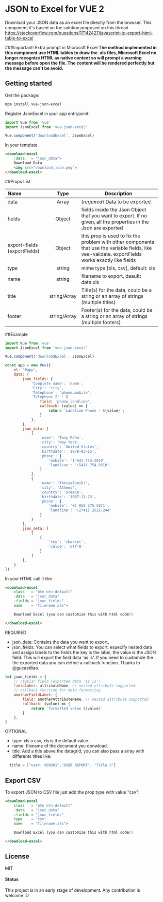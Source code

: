 # JSON to Excel for VUE 2

Download your JSON data as an excel file directly from the browser. This component it's based on the solution proposed on this thread https://stackoverflow.com/questions/17142427/javascript-to-export-html-table-to-excel

###Important! Extra prompt in Microsoft Excel
**The method implemented in this component use HTML tables to draw the .xls files, Microsoft Excel no longer recognize HTML as native content so will prompt a warning message before open the file. The content will be rendered perfectly but the message can't be avoid.**


## Getting started

Get the package:
```bash
npm install vue-json-excel
```

Register JsonExcel in your app entrypoint:
```js
import Vue from 'vue'
import JsonExcel from 'vue-json-excel'

Vue.component('downloadExcel', JsonExcel)
```

In your template
```html
<download-excel
    :data   = "json_data">
    Download Data
    <img src="download_icon.png">
</download-excel>
```

##Props List

| Name             | Type  | Description |
| :---             | :---: | ---         |
| data  | Array  | (_required_) Data to be exported | 
| fields  | Object  | fields inside the Json Object that you want to export. If no given, all the properties in the Json  are exported | 
| export-fields (exportFields)    | Object | this prop is used to fix the problem with other components that use the variable fields, like vee-validate. exportFields works exactly like fields  |
| type    | string | mime type [xls, csv], default: xls |
| name    | string | filename to export, deault: data.xls |
| title    | string/Array | Title(s) for the data, could be a string or an array of strings (multiple titles) |
| footer    | string/Array | Footer(s) for the data, could be a string or an array of strings (multiple footers) |


##Example
```js
import Vue from 'vue'
import JsonExcel from 'vue-json-excel'

Vue.component('downloadExcel', JsonExcel)

const app = new Vue({
    el: '#app',
    data: {
        json_fields: {
            'Complete name': 'name',
            'City': 'city',
            'Telephone': 'phone.mobile',
            'Telephone 2' : {
                field: 'phone.landline',
                callback: (value) => {
                    return `Landline Phone - ${value}`;
                }
            },
        },
        json_data: [
            {
                'name': 'Tony Peña',
                'city': 'New York',
                'country': 'United States',
                'birthdate': '1978-03-15',
                'phone': {
                    'mobile': '1-541-754-3010',
                    'landline': '(541) 754-3010'
                }
            },
            {
                'name': 'Thessaloniki',
                'city': 'Athens',
                'country': 'Greece',
                'birthdate': '1987-11-23',
                'phone': {
                    'mobile': '+1 855 275 5071',
                    'landline': '(2741) 2621-244'
                }
            }
        ],
        json_meta: [
            [
                {
                    'key': 'charset',
                    'value': 'utf-8'
                }
            ]
        ],
    }
})
```

In your HTML call it like

```html
<download-excel
	class   = "btn btn-default"
	:data   = "json_data"
	:fields = "json_fields"
	name    = "filename.xls">

	Download Excel (you can customize this with html code!)

</download-excel>
```
REQUIRED
- json_data: Contains the data you want to export,
- json_fields: You can select what fields to export, especify nested data and assign labels to the fields
the key is the label, the value is the JSON field. This will export the field data 'as is'.
    If you need to customize the the exported data you can define a callback function. Thanks to @gucastiliao.
```js
let json_fields = {
    // regular field (exported data 'as is')
    fieldLabel: attributeName, // nested attribute supported
    // callback function for data formatting
    anotherFieldLabel: {
        field: anotherAttributeName, // nested attribute supported
        callback: (value) => {
            return `formatted value ${value}`
        }
    },
}
```
OPTIONAL
- type: xls o csv, xls is the default value.
- name: filename of the document you donwload.
- title: Add a title above the datagrid, you can also pass a array with differents titles like:
```js
  title = ["user: 000001","USER REPORT", "Title 3"]
```

## Export CSV
To export JSON to CSV file just add the prop type with value "csv":

```html
<download-excel
	class   = "btn btn-default"
	:data   = "json_data"
	:fields = "json_fields"
	type    = "csv"
	name    = "filename.xls">

	Download Excel (you can customize this with html code!)

</download-excel>
```


## License
MIT



#### Status
This project is in an early stage of development. Any contribution is welcome :D
